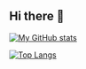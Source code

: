 ## Hi there 👋

[![My GitHub stats](https://github-readme-stats.vercel.app/api?username=msisdev)](https://github.com/anuraghazra/github-readme-stats)


[![Top Langs](https://github-readme-stats.vercel.app/api/top-langs/?username=msisdev&size_weight=0.5&count_weight=0.5)](https://github.com/anuraghazra/github-readme-stats)
